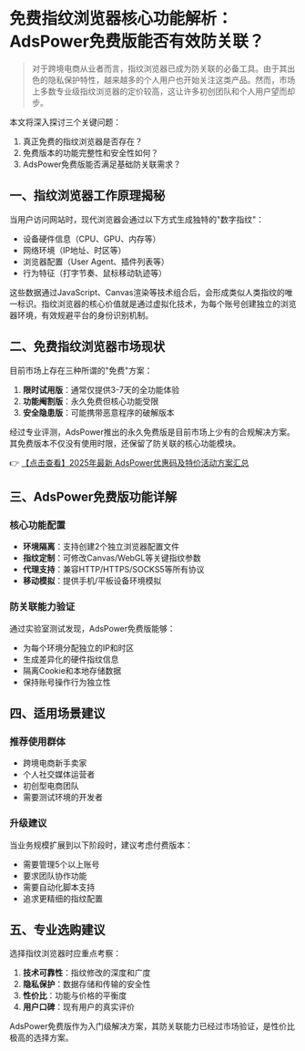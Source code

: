 # 免费指纹浏览器核心功能解析：AdsPower免费版能否有效防关联？

> 对于跨境电商从业者而言，指纹浏览器已成为防关联的必备工具。由于其出色的隐私保护特性，越来越多的个人用户也开始关注这类产品。然而，市场上多数专业级指纹浏览器的定价较高，这让许多初创团队和个人用户望而却步。

本文将深入探讨三个关键问题：
1. 真正免费的指纹浏览器是否存在？
2. 免费版本的功能完整性和安全性如何？
3. AdsPower免费版能否满足基础防关联需求？

## 一、指纹浏览器工作原理揭秘

当用户访问网站时，现代浏览器会通过以下方式生成独特的"数字指纹"：
- 设备硬件信息（CPU、GPU、内存等）
- 网络环境（IP地址、时区等）
- 浏览器配置（User Agent、插件列表等）
- 行为特征（打字节奏、鼠标移动轨迹等）

这些数据通过JavaScript、Canvas渲染等技术组合后，会形成类似人类指纹的唯一标识。指纹浏览器的核心价值就是通过虚拟化技术，为每个账号创建独立的浏览器环境，有效规避平台的身份识别机制。

## 二、免费指纹浏览器市场现状

目前市场上存在三种所谓的"免费"方案：
1. **限时试用版**：通常仅提供3-7天的全功能体验
2. **功能阉割版**：永久免费但核心功能受限
3. **安全隐患版**：可能携带恶意程序的破解版本

经过专业评测，AdsPower推出的永久免费版是目前市场上少有的合规解决方案。其免费版本不仅没有使用时限，还保留了防关联的核心功能模块。

👉 [【点击查看】2025年最新 AdsPower优惠码及特价活动方案汇总](https://bit.ly/adspower_free)

## 三、AdsPower免费版功能详解

### 核心功能配置
- **环境隔离**：支持创建2个独立浏览器配置文件
- **指纹定制**：可修改Canvas/WebGL等关键指纹参数
- **代理支持**：兼容HTTP/HTTPS/SOCKS5等所有协议
- **移动模拟**：提供手机/平板设备环境模拟

### 防关联能力验证
通过实验室测试发现，AdsPower免费版能够：
- 为每个环境分配独立的IP和时区
- 生成差异化的硬件指纹信息
- 隔离Cookie和本地存储数据
- 保持账号操作行为独立性

## 四、适用场景建议

### 推荐使用群体
- 跨境电商新手卖家
- 个人社交媒体运营者
- 初创型电商团队
- 需要测试环境的开发者

### 升级建议
当业务规模扩展到以下阶段时，建议考虑付费版本：
- 需要管理5个以上账号
- 要求团队协作功能
- 需要自动化脚本支持
- 追求更精细的指纹配置

## 五、专业选购建议

选择指纹浏览器时应重点考察：
1. **技术可靠性**：指纹修改的深度和广度
2. **隐私保护**：数据存储和传输的安全性
3. **性价比**：功能与价格的平衡度
4. **用户口碑**：现有用户的真实评价

AdsPower免费版作为入门级解决方案，其防关联能力已经过市场验证，是性价比极高的选择方案。